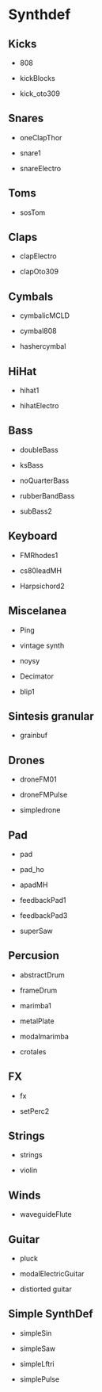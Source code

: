 # Synthdef

## Kicks

- 808

- kickBlocks

- kick_oto309

## Snares

- oneClapThor

- snare1

- snareElectro

## Toms

- sosTom

## Claps

- clapElectro

- clapOto309

## Cymbals

- cymbalicMCLD

- cymbal808

- hashercymbal

## HiHat

- hihat1

- hihatElectro

## Bass

- doubleBass

- ksBass

- noQuarterBass

- rubberBandBass

- subBass2

## Keyboard

- FMRhodes1

- cs80leadMH

- Harpsichord2

## Miscelanea

- Ping

- vintage synth

- noysy

- Decimator

- blip1

## Sintesis granular

- grainbuf

## Drones

- droneFM01

- droneFMPulse

- simpledrone

## Pad

- pad

- pad_ho

- apadMH

- feedbackPad1

- feedbackPad3

- superSaw

## Percusion

- abstractDrum

- frameDrum

- marimba1

- metalPlate

- modalmarimba

- crotales

## FX

- fx

- setPerc2

## Strings

- strings

- violin

## Winds

- waveguideFlute

## Guitar

- pluck

- modalElectricGuitar

- distiorted guitar

## Simple SynthDef

- simpleSin

- simpleSaw

- simpleLftri

- simplePulse
